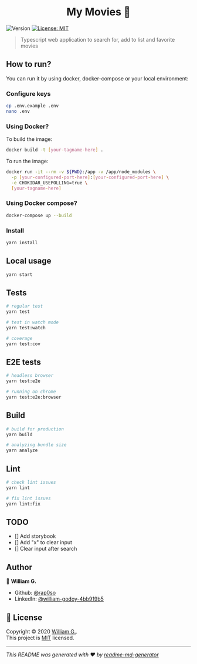 <h1 align="center">My Movies 🍿</h1>
<p>
  <img alt="Version" src="https://img.shields.io/badge/version-0.0.1-blue.svg?cacheSeconds=2592000" />
  <a href="https://opensource.org/licenses/MIT" target="_blank">
    <img alt="License: MIT" src="https://img.shields.io/badge/License-MIT-yellow.svg" />
  </a>
</p>

> Typescript web application to search for, add to list and favorite movies

## How to run?

You can run it by using docker, docker-compose or your local environment:

### Configure keys

```sh
cp .env.example .env
nano .env
```

### Using Docker?

To build the image:
```sh
docker build -t [your-tagname-here] .
```

To run the image:
```sh
docker run -it --rm -v ${PWD}:/app -v /app/node_modules \
  -p [your-configured-port-here]:[your-configured-port-here] \
  -e CHOKIDAR_USEPOLLING=true \
  [your-tagname-here]
```

### Using Docker compose?

```sh
docker-compose up --build
```
### Install

```sh
yarn install
```

## Local usage

```sh
yarn start
```

## Tests

```sh
# regular test
yarn test

# test in watch mode
yarn test:watch

# coverage
yarn test:cov
```

## E2E tests

```sh
# headless browser
yarn test:e2e

# running on chrome
yarn test:e2e:browser
```

## Build

```sh
# build for production
yarn build

# analyzing bundle size
yarn analyze
```

## Lint

```sh
# check lint issues
yarn lint

# fix lint issues
yarn lint:fix
```

## TODO

- [] Add storybook
- [] Add "x" to clear input
- [] Clear input after search

## Author

🦊 **William G.**

- Github: [@rap0so](https://github.com/rap0so)
- LinkedIn:
  [@william-godoy-4bb919b5](https://linkedin.com/in/william-godoy-4bb919b5)
  
## 📝 License

Copyright © 2020 [William G.](https://github.com/rap0so).<br /> This project is
[MIT](https://opensource.org/licenses/MIT) licensed.

---

_This README was generated with ❤️ by
[readme-md-generator](https://github.com/kefranabg/readme-md-generator)_
